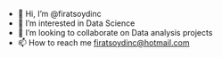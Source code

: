 - 👋 Hi, I’m @firatsoydinc
- 👀 I’m interested in Data Science
- 💞️ I’m looking to collaborate on Data analysis projects
- 📫 How to reach me firatsoydinc@hotmail.com

<!---
firatsoydinc/firatsoydinc is a ✨ special ✨ repository because its `README.md` (this file) appears on your GitHub profile.
You can click the Preview link to take a look at your changes.
--->
